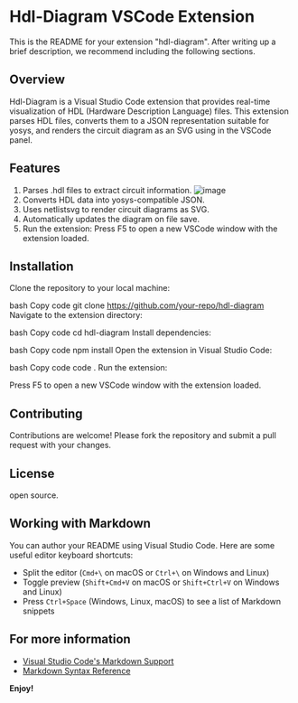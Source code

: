 # Hdl-Diagram VSCode Extension

This is the README for your extension "hdl-diagram". After writing up a brief description, we recommend including the following sections.

## Overview

Hdl-Diagram is a Visual Studio Code extension that provides real-time visualization of HDL (Hardware Description Language) files. This extension parses HDL files, converts them to a JSON representation suitable for yosys, and renders the circuit diagram as an SVG using in the VSCode panel.

## Features

1. Parses .hdl files to extract circuit information.
![image](https://github.com/user-attachments/assets/f5497ff9-f510-4211-b9f3-cfef9583177f)
2. Converts HDL data into yosys-compatible JSON. 
3. Uses netlistsvg to render circuit diagrams as SVG.
4. Automatically updates the diagram on file save.
5. Run the extension:
Press F5 to open a new VSCode window with the extension loaded.

## Installation

Clone the repository to your local machine:

bash
Copy code
git clone https://github.com/your-repo/hdl-diagram
Navigate to the extension directory:

bash
Copy code
cd hdl-diagram
Install dependencies:

bash
Copy code
npm install
Open the extension in Visual Studio Code:

bash
Copy code
code .
Run the extension:

Press F5 to open a new VSCode window with the extension loaded.

## Contributing

Contributions are welcome! Please fork the repository and submit a pull request with your changes.

## License

open source.

## Working with Markdown

You can author your README using Visual Studio Code.  Here are some useful editor keyboard shortcuts:

* Split the editor (`Cmd+\` on macOS or `Ctrl+\` on Windows and Linux)
* Toggle preview (`Shift+Cmd+V` on macOS or `Shift+Ctrl+V` on Windows and Linux)
* Press `Ctrl+Space` (Windows, Linux, macOS) to see a list of Markdown snippets

## For more information

* [Visual Studio Code's Markdown Support](http://code.visualstudio.com/docs/languages/markdown)
* [Markdown Syntax Reference](https://help.github.com/articles/markdown-basics/)

**Enjoy!**
